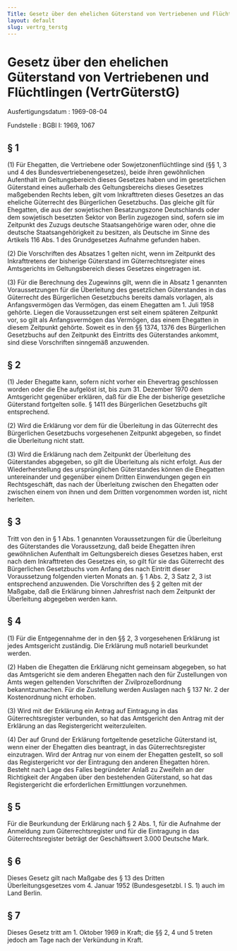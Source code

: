 ```yaml
---
Title: Gesetz über den ehelichen Güterstand von Vertriebenen und Flüchtlingen
layout: default
slug: vertrg_terstg
---
```


# Gesetz über den ehelichen Güterstand von Vertriebenen und Flüchtlingen (VertrGüterstG)

Ausfertigungsdatum
:   1969-08-04

Fundstelle
:   BGBl I: 1969, 1067



## § 1

(1) Für Ehegatten, die Vertriebene oder Sowjetzonenflüchtlinge sind
(§§ 1, 3 und 4 des Bundesvertriebenengesetzes), beide ihren
gewöhnlichen Aufenthalt im Geltungsbereich dieses Gesetzes haben und
im gesetzlichen Güterstand eines außerhalb des Geltungsbereichs dieses
Gesetzes maßgebenden Rechts leben, gilt vom Inkrafttreten dieses
Gesetzes an das eheliche Güterrecht des Bürgerlichen Gesetzbuchs. Das
gleiche gilt für Ehegatten, die aus der sowjetischen Besatzungszone
Deutschlands oder dem sowjetisch besetzten Sektor von Berlin zugezogen
sind, sofern sie im Zeitpunkt des Zuzugs deutsche Staatsangehörige
waren oder, ohne die deutsche Staatsangehörigkeit zu besitzen, als
Deutsche im Sinne des Artikels 116 Abs. 1 des Grundgesetzes Aufnahme
gefunden haben.

(2) Die Vorschriften des Absatzes 1 gelten nicht, wenn im Zeitpunkt
des Inkrafttretens der bisherige Güterstand im Güterrechtsregister
eines Amtsgerichts im Geltungsbereich dieses Gesetzes eingetragen ist.

(3) Für die Berechnung des Zugewinns gilt, wenn die in Absatz 1
genannten Voraussetzungen für die Überleitung des gesetzlichen
Güterstandes in das Güterrecht des Bürgerlichen Gesetzbuchs bereits
damals vorlagen, als Anfangsvermögen das Vermögen, das einem Ehegatten
am 1. Juli 1958 gehörte. Liegen die Voraussetzungen erst seit einem
späteren Zeitpunkt vor, so gilt als Anfangsvermögen das Vermögen, das
einem Ehegatten in diesem Zeitpunkt gehörte. Soweit es in den §§ 1374,
1376 des Bürgerlichen Gesetzbuchs auf den Zeitpunkt des Eintritts des
Güterstandes ankommt, sind diese Vorschriften sinngemäß anzuwenden.


## § 2

(1) Jeder Ehegatte kann, sofern nicht vorher ein Ehevertrag
geschlossen worden oder die Ehe aufgelöst ist, bis zum 31. Dezember
1970 dem Amtsgericht gegenüber erklären, daß für die Ehe der bisherige
gesetzliche Güterstand fortgelten solle. § 1411 des Bürgerlichen
Gesetzbuchs gilt entsprechend.

(2) Wird die Erklärung vor dem für die Überleitung in das Güterrecht
des Bürgerlichen Gesetzbuchs vorgesehenen Zeitpunkt abgegeben, so
findet die Überleitung nicht statt.

(3) Wird die Erklärung nach dem Zeitpunkt der Überleitung des
Güterstandes abgegeben, so gilt die Überleitung als nicht erfolgt. Aus
der Wiederherstellung des ursprünglichen Güterstandes können die
Ehegatten untereinander und gegenüber einem Dritten Einwendungen gegen
ein Rechtsgeschäft, das nach der Überleitung zwischen den Ehegatten
oder zwischen einem von ihnen und dem Dritten vorgenommen worden ist,
nicht herleiten.


## § 3

Tritt von den in § 1 Abs. 1 genannten Voraussetzungen für die
Überleitung des Güterstandes die Voraussetzung, daß beide Ehegatten
ihren gewöhnlichen Aufenthalt im Geltungsbereich dieses Gesetzes
haben, erst nach dem Inkrafttreten des Gesetzes ein, so gilt für sie
das Güterrecht des Bürgerlichen Gesetzbuchs vom Anfang des nach
Eintritt dieser Voraussetzung folgenden vierten Monats an. § 1 Abs. 2,
3 Satz 2, 3 ist entsprechend anzuwenden. Die Vorschriften des § 2
gelten mit der Maßgabe, daß die Erklärung binnen Jahresfrist nach dem
Zeitpunkt der Überleitung abgegeben werden kann.


## § 4

(1) Für die Entgegennahme der in den §§ 2, 3 vorgesehenen Erklärung
ist jedes Amtsgericht zuständig. Die Erklärung muß notariell
beurkundet werden.

(2) Haben die Ehegatten die Erklärung nicht gemeinsam abgegeben, so
hat das Amtsgericht sie dem anderen Ehegatten nach den für
Zustellungen von Amts wegen geltenden Vorschriften der
Zivilprozeßordnung bekanntzumachen. Für die Zustellung werden Auslagen
nach § 137 Nr. 2 der Kostenordnung nicht erhoben.

(3) Wird mit der Erklärung ein Antrag auf Eintragung in das
Güterrechtsregister verbunden, so hat das Amtsgericht den Antrag mit
der Erklärung an das Registergericht weiterzuleiten.

(4) Der auf Grund der Erklärung fortgeltende gesetzliche Güterstand
ist, wenn einer der Ehegatten dies beantragt, in das
Güterrechtsregister einzutragen. Wird der Antrag nur von einem der
Ehegatten gestellt, so soll das Registergericht vor der Eintragung den
anderen Ehegatten hören. Besteht nach Lage des Falles begründeter
Anlaß zu Zweifeln an der Richtigkeit der Angaben über den bestehenden
Güterstand, so hat das Registergericht die erforderlichen Ermittlungen
vorzunehmen.


## § 5

Für die Beurkundung der Erklärung nach § 2 Abs. 1, für die Aufnahme
der Anmeldung zum Güterrechtsregister und für die Eintragung in das
Güterrechtsregister beträgt der Geschäftswert 3.000 Deutsche Mark.


## § 6

Dieses Gesetz gilt nach Maßgabe des § 13 des Dritten
Überleitungsgesetzes vom 4. Januar 1952 (Bundesgesetzbl. I S. 1) auch
im Land Berlin.


## § 7

Dieses Gesetz tritt am 1. Oktober 1969 in Kraft; die §§ 2, 4 und 5
treten jedoch am Tage nach der Verkündung in Kraft.

